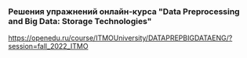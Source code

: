 ### Решения упражнений онлайн-курса "Data Preprocessing and Big Data: Storage Technologies" ###
https://openedu.ru/course/ITMOUniversity/DATAPREPBIGDATAENG/?session=fall_2022_ITMO
